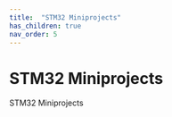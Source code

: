 ```yaml
---
title:  "STM32 Miniprojects"
has_children: true
nav_order: 5
---
```

# STM32 Miniprojects
STM32 Miniprojects
